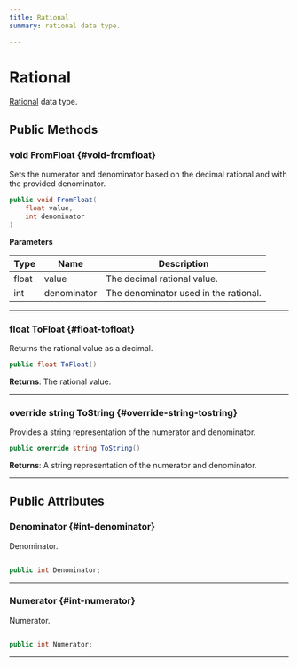 ```yaml
---
title: Rational
summary: rational data type. 

---
```


# Rational




[Rational](/versioned_docs/version-14-Jun-2023/unity-api/api/UnityEngine.XR.MagicLeap/MLCameraBase/Metadata/UnityEngine.XR.MagicLeap.MLCameraBase.Metadata.Rational.md) data type.   





## Public Methods

### void FromFloat {#void-fromfloat}

Sets the numerator and denominator based on the decimal rational and with the provided denominator. 

```csharp
public void FromFloat(
    float value,
    int denominator
)
```


**Parameters**

| Type | Name  | Description  | 
|--|--|--|
| float |value|The decimal rational value.|
| int |denominator|The denominator used in the rational.|






-----------

### float ToFloat {#float-tofloat}

Returns the rational value as a decimal. 

```csharp
public float ToFloat()
```






**Returns**: The rational value.



-----------

### override string ToString {#override-string-tostring}

Provides a string representation of the numerator and denominator. 

```csharp
public override string ToString()
```






**Returns**: A string representation of the numerator and denominator.



-----------

## Public Attributes

### Denominator {#int-denominator}

Denominator. 

```csharp

public int Denominator;

```






-----------

### Numerator {#int-numerator}

Numerator. 

```csharp

public int Numerator;

```






-----------


